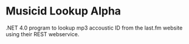 Musicid Lookup Alpha
====================

.NET 4.0 program to lookup mp3 accoustic ID from the last.fm website using their REST webservice.

